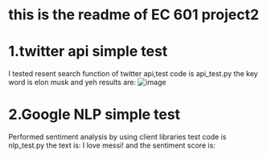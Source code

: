 # this is the readme of EC 601 project2
# 1.twitter api simple test
I tested resent search function of twitter api,test code is api_test.py
the key word is elon musk and yeh results are:
![image](https://github.com/JimmySong95/EC601/blob/main/elon_result.png)
# 2.Google NLP simple test
Performed sentiment analysis by using client libraries
test code is nlp_test.py 
the text is: I love messi! and the sentiment score is:
